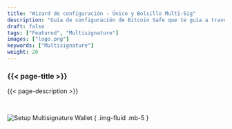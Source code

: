 ```yaml
---
title: "Wizard de configuración - Único y Bolsillo Multi-Sig"
description: "Guía de configuración de Bitcoin Safe que te guía a través de los pasos para crear un bolso seguro de bitcoin"
draft: false
tags: ["Featured", "Multisignature"]
images: ["logo.png"]
keywords: ["Multisignature"]
weight: 20
---
```


### {{< page-title >}} 
{{< page-description >}} 

<br>



![Setup Multisignature Wallet](https://raw.githubusercontent.com/andreasgriffin/bitcoin-safe/refs/heads/main/docs/multisig-setup.gif)
{ .img-fluid .mb-5 }
